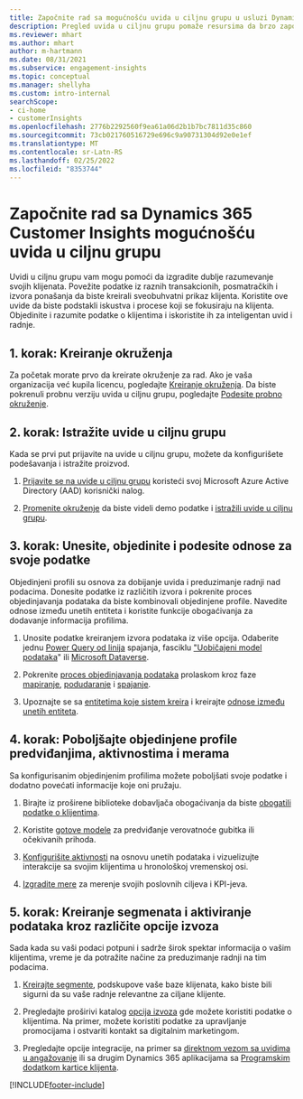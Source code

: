 ```yaml
---
title: Započnite rad sa mogućnošću uvida u ciljnu grupu u usluzi Dynamics 365 Customer Insights
description: Pregled uvida u ciljnu grupu pomaže resursima da brzo započnu rad.
ms.reviewer: mhart
ms.author: mhart
author: m-hartmann
ms.date: 08/31/2021
ms.subservice: engagement-insights
ms.topic: conceptual
ms.manager: shellyha
ms.custom: intro-internal
searchScope:
- ci-home
- customerInsights
ms.openlocfilehash: 2776b2292560f9ea61a06d2b1b7bc7811d35c860
ms.sourcegitcommit: 73cb021760516729e696c9a90731304d92e0e1ef
ms.translationtype: MT
ms.contentlocale: sr-Latn-RS
ms.lasthandoff: 02/25/2022
ms.locfileid: "8353744"
---
```

# <a name="get-started-with-dynamics-365-customer-insights-audience-insights-capability"></a>Započnite rad sa Dynamics 365 Customer Insights mogućnošću uvida u ciljnu grupu

Uvidi u ciljnu grupu vam mogu pomoći da izgradite dublje razumevanje svojih klijenata. Povežite podatke iz raznih transakcionih, posmatračkih i izvora ponašanja da biste kreirali sveobuhvatni prikaz klijenta. Koristite ove uvide da biste podstakli iskustva i procese koji se fokusiraju na klijenta. Objedinite i razumite podatke o klijentima i iskoristite ih za inteligentan uvid i radnje.

## <a name="step-1-create-an-environment"></a>1. korak: Kreiranje okruženja

Za početak morate prvo da kreirate okruženje za rad. Ako je vaša organizacija već kupila licencu, pogledajte [Kreiranje okruženja](create-environment.md). Da biste pokrenuli probnu verziju uvida u ciljnu grupu, pogledajte [Podesite probno okruženje](../trial-signup.md). 

## <a name="step-2-explore-audience-insights"></a>2. korak: Istražite uvide u ciljnu grupu

Kada se prvi put prijavite na uvide u ciljnu grupu, možete da konfigurišete podešavanja i istražite proizvod.

1. [Prijavite se na uvide u ciljnu grupu](https://home.ci.ai.dynamics.com) koristeći svoj Microsoft Azure Active Directory (AAD) korisnički nalog.

1. [Promenite okruženje](manage-environments.md#switch-environments) da biste videli demo podatke i [istražili uvide u ciljnu grupu](home.md).

##  <a name="step-3-ingest-unify-and-set-up-relationships-for-your-data"></a>3. korak: Unesite, objedinite i podesite odnose za svoje podatke

Objedinjeni profili su osnova za dobijanje uvida i preduzimanje radnji nad podacima. Donesite podatke iz različitih izvora i pokrenite proces objedinjavanja podataka da biste kombinovali objedinjene profile. Navedite odnose između unetih entiteta i koristite funkcije obogaćivanja za dodavanje informacija profilima. 

1. Unosite podatke kreiranjem izvora podataka iz više opcija. Odaberite jednu [Power Query od linija](connect-power-query.md) spajanja, fasciklu ["Uobičajeni model podataka](connect-common-data-model.md)" ili [Microsoft Dataverse](/dynamics365/customer-insights/audience-insights/connect-dataverse-managed-lake). 

1. Pokrenite [proces objedinjavanja podataka](data-unification.md) prolaskom kroz faze [mapiranje](map-entities.md), [podudaranje](match-entities.md) i [spajanje](merge-entities.md).

1. Upoznajte se sa [entitetima koje sistem kreira](entities.md) i kreirajte [odnose između unetih entiteta](relationships.md).
    
## <a name="step-4-enhance-unified-profiles-with-predictions-activities-and-measures"></a>4. korak: Poboljšajte objedinjene profile predviđanjima, aktivnostima i merama

Sa konfigurisanim objedinjenim profilima možete poboljšati svoje podatke i dodatno povećati informacije koje oni pružaju.

1. Birajte iz proširene biblioteke dobavljača obogaćivanja da biste [obogatili podatke o klijentima](enrichment-hub.md).

1. Koristite [gotove modele](predictions-overview.md) za predviđanje verovatnoće gubitka ili očekivanih prihoda.

1. [Konfigurišite aktivnosti](activities.md) na osnovu unetih podataka i vizuelizujte interakcije sa svojim klijentima u hronološkoj vremenskoj osi. 

1. [Izgradite mere](measures.md) za merenje svojih poslovnih ciljeva i KPI-jeva.
 
## <a name="step-5-create-segments-and-activate-data-through-various-export-options"></a>5. korak: Kreiranje segmenata i aktiviranje podataka kroz različite opcije izvoza

Sada kada su vaši podaci potpuni i sadrže širok spektar informacija o vašim klijentima, vreme je da potražite načine za preduzimanje radnji na tim podacima. 

1. [Kreirajte segmente](segments.md), podskupove vaše baze klijenata, kako biste bili sigurni da su vaše radnje relevantne za ciljane klijente.

1. Pregledajte proširivi katalog [opcija izvoza](export-destinations.md) gde možete koristiti podatke o klijentima. Na primer, možete koristiti podatke za upravljanje promocijama i ostvariti kontakt sa digitalnim marketingom.

1. Pregledajte opcije integracije, na primer sa [direktnom vezom sa uvidima u angažovanje](../engagement-insights/integrate-audience-insights-engagement-insights.md) ili sa drugim Dynamics 365 aplikacijama sa [Programskim dodatkom kartice klijenta](customer-card-add-in.md).  


[!INCLUDE[footer-include](../includes/footer-banner.md)]